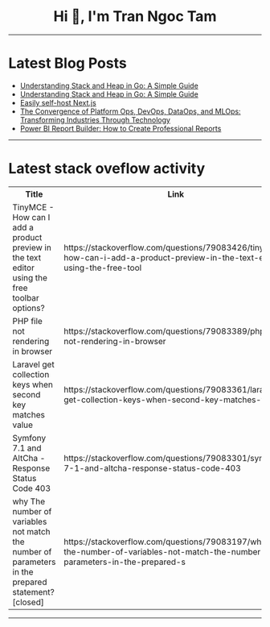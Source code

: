 <h1 align="center">Hi 👋, I'm Tran Ngoc Tam</h1>

---

# Latest Blog Posts 
<!-- BLOG-POST-LIST:START -->
- [Understanding Stack and Heap in Go: A Simple Guide](https://dev.to/tuna99/understanding-stack-and-heap-in-go-a-simple-guide-20i)
- [Understanding Stack and Heap in Go: A Simple Guide](https://dev.to/tuna99/understanding-stack-and-heap-in-go-a-simple-guide-4k9o)
- [Easily self-host Next.js](https://dev.to/alohe/easily-self-host-nextjs-195g)
- [The Convergence of Platform Ops, DevOps, DataOps, and MLOps: Transforming Industries Through Technology](https://dev.to/ramakrishna_manchana_1b18/the-convergence-of-platform-ops-devops-dataops-and-mlops-transforming-industries-through-technology-55dj)
- [Power BI Report Builder: How to Create Professional Reports](https://dev.to/jit_data/power-bi-report-builder-how-to-create-professional-reports-2n70)
<!-- BLOG-POST-LIST:END -->

---

# Latest stack oveflow activity
<table>
  <tr><th>Title</th><th>Link</th></tr>
  <!-- STACKOVERFLOW:START --><tr><td>TinyMCE - How can I add a product preview in the text editor using the free toolbar options?</td><td>https://stackoverflow.com/questions/79083426/tinymce-how-can-i-add-a-product-preview-in-the-text-editor-using-the-free-tool</td></tr><tr><td>PHP file not rendering in browser</td><td>https://stackoverflow.com/questions/79083389/php-file-not-rendering-in-browser</td></tr><tr><td>Laravel get collection keys when second key matches value</td><td>https://stackoverflow.com/questions/79083361/laravel-get-collection-keys-when-second-key-matches-value</td></tr><tr><td>Symfony 7.1 and AltCha - Response Status Code 403</td><td>https://stackoverflow.com/questions/79083301/symfony-7-1-and-altcha-response-status-code-403</td></tr><tr><td>why The number of variables not match the number of parameters in the prepared statement? [closed]</td><td>https://stackoverflow.com/questions/79083197/why-the-number-of-variables-not-match-the-number-of-parameters-in-the-prepared-s</td></tr><!-- STACKOVERFLOW:END -->
</table>

---


